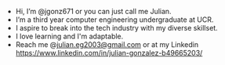 - Hi, I’m @jgonz671 or you can just call me Julian. 
- I’m a third year computer engineering undergraduate at UCR. 
- I aspire to break into the tech industry with my diverse skillset.  
- I love learning and I'm adaptable. 
- Reach me @julian.eg2003@gmail.com or at my Linkedin https://www.linkedin.com/in/julian-gonzalez-b49665203/

<!---
jgonz671/jgonz671 is a ✨ special ✨ repository because its `README.md` (this file) appears on your GitHub profile.
You can click the Preview link to take a look at your changes.
--->
